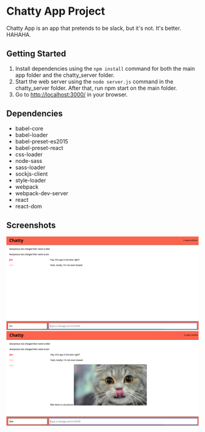 # Chatty App Project

Chatty App is an app that pretends to be slack, but it's not. It's better. HAHAHA.

## Getting Started

1. Install dependencies using the `npm install` command for both the main app folder and the chatty_server folder.
2. Start the web server using the `node server.js` command in the chatty_server folder. After that, run npm start on the main folder.
3. Go to <http://localhost:3000/> in your browser.

## Dependencies

- babel-core
- babel-loader
- babel-preset-es2015
- babel-preset-react
- css-loader
- node-sass
- sass-loader
- sockjs-client
- style-loader
- webpack
- webpack-dev-server
- react
- react-dom

## Screenshots

!['Screenshot of main app'](https://github.com/LYunZhi/react-project/blob/master/docs/Screen%20Shot%202018-11-02%20at%204.16.31%20PM.png?raw=true)
!['Screenshot of app with cat image'](https://github.com/LYunZhi/react-project/blob/master/docs/Screen%20Shot%202018-11-02%20at%204.17.31%20PM.png?raw=true)